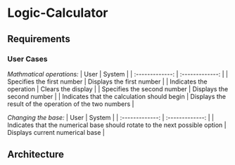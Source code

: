 # Logic-Calculator

## Requirements

### User Cases

*Mathmatical operations:*
| User                                        | System                                                      |
| :-------------:                             | :-------------:                                             |
| Specifies the first number                  | Displays the first number                                   |
| Indicates the operation                     | Clears the display                                          |
| Specifies the second number                 | Displays the second number                                  |
| Indicates that the calculation should begin | Displays the result of the operation of the two numbers     |

*Changing the base:*
| User                                                                        | System                          |
| :-------------:                                                             | :-------------:                 |
| Indicates that the numerical base should rotate to the next possible option | Displays current numerical base |

## Architecture
